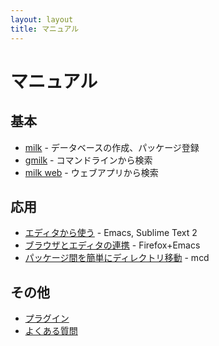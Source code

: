 ```yaml
---
layout: layout
title: マニュアル
---
```

# マニュアル

## 基本

- [milk](./milk.html) - データベースの作成、パッケージ登録
- [gmilk](./gmilk.html) - コマンドラインから検索
- [milk web](./milk-web.html) - ウェブアプリから検索

## 応用

- [エディタから使う](./use-from-editor.html) - Emacs, Sublime Text 2
- [ブラウザとエディタの連携](./coop-browser-and-editor.html) - Firefox+Emacs
- [パッケージ間を簡単にディレクトリ移動](./mcd.html) - mcd

## その他

- [プラグイン](./plugins.html)
- [よくある質問](./faq.html)
